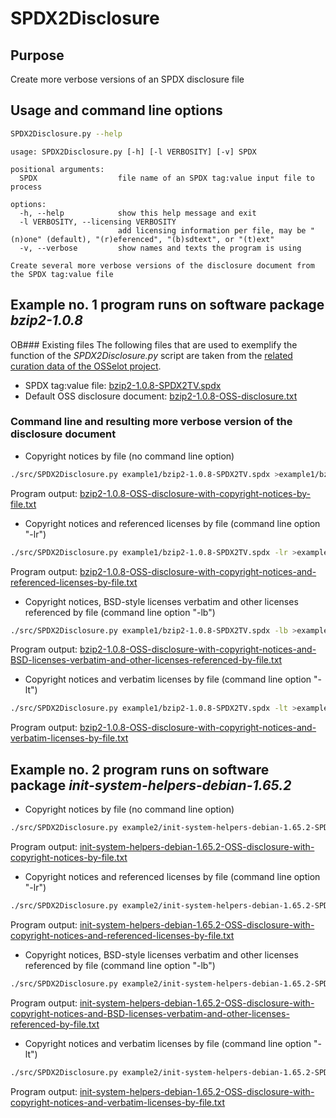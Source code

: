 # SPDX2Disclosure

## Purpose
Create more verbose versions of an SPDX disclosure file

## Usage and command line options
```bash
SPDX2Disclosure.py --help
```
```
usage: SPDX2Disclosure.py [-h] [-l VERBOSITY] [-v] SPDX

positional arguments:
  SPDX                  file name of an SPDX tag:value input file to process

options:
  -h, --help            show this help message and exit
  -l VERBOSITY, --licensing VERBOSITY
                        add licensing information per file, may be "(n)one" (default), "(r)eferenced", "(b)sdtext", or "(t)ext"
  -v, --verbose         show names and texts the program is using

Create several more verbose versions of the disclosure document from the SPDX tag:value file
```

## Example no. 1 program runs on software package <i>bzip2-1.0.8</i>
OB### Existing files
The following files that are used to exemplify the function of the <i>SPDX2Disclosure.py</i> script are taken from the <a href="https://github.com/Open-Source-Compliance/package-analysis/tree/main/analysed-packages/bzip2/version-1.0.8">related curation data of the OSSelot project</a>.
* SPDX tag:value file: <a href="/example/bzip2-1.0.8-SPDX2TV.spdx">bzip2-1.0.8-SPDX2TV.spdx</a>
* Default OSS disclosure document: <a href="/example/bzip2-1.0.8-OSS-disclosure.txt">bzip2-1.0.8-OSS-disclosure.txt</a>

### Command line and resulting more verbose version of the disclosure document
* Copyright notices by file (no command line option)
```bash
./src/SPDX2Disclosure.py example1/bzip2-1.0.8-SPDX2TV.spdx >example1/bzip2-1.0.8-OSS-disclosure-with-copyright-notices-by-file.txt
```
Program output: <a href="/example1/bzip2-1.0.8-OSS-disclosure-with-copyright-notices-by-file.txt">bzip2-1.0.8-OSS-disclosure-with-copyright-notices-by-file.txt</a>

*  Copyright notices and referenced licenses by file (command line option "-lr")
```bash
./src/SPDX2Disclosure.py example1/bzip2-1.0.8-SPDX2TV.spdx -lr >example1/bzip2-1.0.8-OSS-disclosure-with-copyright-notices-and-referenced-licenses-by-file.txt
```
Program output: <a href="/example1/bzip2-1.0.8-OSS-disclosure-with-copyright-notices-and-referenced-licenses-by-file.txt">bzip2-1.0.8-OSS-disclosure-with-copyright-notices-and-referenced-licenses-by-file.txt</a>

*  Copyright notices, BSD-style licenses verbatim and other licenses referenced by file (command line option "-lb")
```bash
./src/SPDX2Disclosure.py example1/bzip2-1.0.8-SPDX2TV.spdx -lb >example1/bzip2-1.0.8-OSS-disclosure-with-copyright-notices-and-BSD-licenses-verbatim-and-other-licenses-referenced-by-file.txt
```
Program output: <a href="/example1/bzip2-1.0.8-1.65.2-OSS-disclosure-with-copyright-notices-and-BSD-licenses-verbatim-and-other-licenses-referenced-by-file.txt">bzip2-1.0.8-OSS-disclosure-with-copyright-notices-and-BSD-licenses-verbatim-and-other-licenses-referenced-by-file.txt</a>

* Copyright notices and verbatim licenses by file (command line option "-lt")
```bash
./src/SPDX2Disclosure.py example1/bzip2-1.0.8-SPDX2TV.spdx -lt >example1/bzip2-1.0.8-OSS-disclosure-with-copyright-notices-and-verbatim-licenses-by-file.txt
```
Program output: <a href="/example1/bzip2-1.0.8-OSS-disclosure-with-copyright-notices-and-verbatim-licenses-by-file.txt">bzip2-1.0.8-OSS-disclosure-with-copyright-notices-and-verbatim-licenses-by-file.txt</a>

## Example no. 2 program runs on software package <i>init-system-helpers-debian-1.65.2</i>
* Copyright notices by file (no command line option)
```bash
./src/SPDX2Disclosure.py example2/init-system-helpers-debian-1.65.2-SPDX2TV.spdx >example2/init-system-helpers-debian-1.65.2-OSS-disclosure-with-copyright-notices-by-file.txt
```
Program output: <a href="/example2/init-system-helpers-debian-1.65.2-OSS-disclosure-with-copyright-notices-by-file.txt">init-system-helpers-debian-1.65.2-OSS-disclosure-with-copyright-notices-by-file.txt</a>

*  Copyright notices and referenced licenses by file (command line option "-lr")
```bash
./src/SPDX2Disclosure.py example2/init-system-helpers-debian-1.65.2-SPDX2TV.spdx -lr >example2/init-system-helpers-debian-1.65.2-OSS-disclosure-with-copyright-notices-and-referenced-licenses-by-file.txt
```
Program output: <a href="/example2/init-system-helpers-debian-1.65.2-OSS-disclosure-with-copyright-notices-and-referenced-licenses-by-file.txt">init-system-helpers-debian-1.65.2-OSS-disclosure-with-copyright-notices-and-referenced-licenses-by-file.txt</a>

*  Copyright notices, BSD-style licenses verbatim and other licenses referenced by file (command line option "-lb")
```bash
./src/SPDX2Disclosure.py example2/init-system-helpers-debian-1.65.2-SPDX2TV.spdx -lb >example2/init-system-helpers-debian-1.65.2-OSS-disclosure-with-copyright-notices-and-BSD-licenses-verbatim-and-other-licenses-referenced-by-file.txt
```
Program output: <a href="/example2/init-system-helpers-debian-1.65.2-OSS-disclosure-with-copyright-notices-and-BSD-licenses-verbatim-and-other-licenses-referenced-by-file.txt">init-system-helpers-debian-1.65.2-OSS-disclosure-with-copyright-notices-and-BSD-licenses-verbatim-and-other-licenses-referenced-by-file.txt</a>

* Copyright notices and verbatim licenses by file (command line option "-lt")
```bash
./src/SPDX2Disclosure.py example2/init-system-helpers-debian-1.65.2-SPDX2TV.spdx -lt >example2/init-system-helpers-debian-1.65.2-OSS-disclosure-with-copyright-notices-and-verbatim-licenses-by-file.txt
```
Program output: <a href="/example2/init-system-helpers-debian-1.65.2-OSS-disclosure-with-copyright-notices-and-verbatim-licenses-by-file.txt">init-system-helpers-debian-1.65.2-OSS-disclosure-with-copyright-notices-and-verbatim-licenses-by-file.txt</a>

